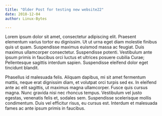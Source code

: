 ```yaml
---
title: "Older Post for testing new website22"
date: 2018-12-04
author: Linux-Bytes

---
```

Lorem ipsum dolor sit amet, consectetur adipiscing elit. Praesent elementum varius tortor eu dignissim. Ut ut urna eget diam molestie finibus quis ut quam. Suspendisse maximus euismod massa ac feugiat. Duis maximus ullamcorper consectetur. Suspendisse potenti. Vestibulum ante ipsum primis in faucibus orci luctus et ultrices posuere cubilia Curae; Pellentesque sagittis interdum sapien. Suspendisse eleifend dolor eget tincidunt blandit.

Phasellus id malesuada felis. Aliquam dapibus, mi sit amet fermentum mattis, neque erat dignissim diam, et volutpat orci turpis sed ex. In eleifend ante ac elit sagittis, ut maximus magna ullamcorper. Fusce quis cursus magna. Nunc gravida nisi nec rhoncus tempus. Vestibulum vel justo egestas, venenatis felis et, sodales sem. Suspendisse scelerisque mollis condimentum. Duis vel efficitur risus, eu cursus est. Interdum et malesuada fames ac ante ipsum primis in faucibus.
